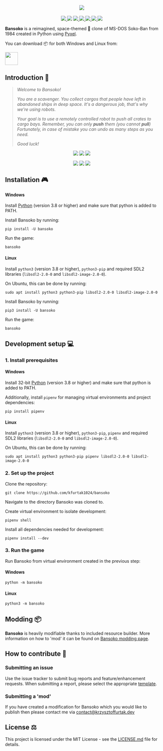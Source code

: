 <h1 align="center">
  <img src="https://github.com/kfurtak1024/bansoko/raw/master/docs/images/logo.png">
</h1>
<p align="center">
  <a href="https://github.com/kfurtak1024/bansoko/releases/latest">
    <img src="https://img.shields.io/github/v/release/kfurtak1024/bansoko">
  </a>
  <a>
    <img src="https://img.shields.io/github/pipenv/locked/python-version/kfurtak1024/bansoko">
  </a>
  <a href="https://pypi.org/project/bansoko/">
    <img src="https://img.shields.io/pypi/v/bansoko">
  </a>
  <a href="https://lgtm.com/projects/g/kfurtak1024/bansoko">
    <img src="https://img.shields.io/lgtm/grade/python/github/kfurtak1024/bansoko">
  </a>
  <a href="https://github.com/kfurtak1024/bansoko/workflows/CodeQL">
    <img src="https://github.com/kfurtak1024/bansoko/workflows/CodeQL/badge.svg">
  </a>
  <a href="https://opensource.org/licenses/MIT">
    <img src="https://img.shields.io/badge/license-MIT-blue.svg">
  </a>
  <a href="https://kfurtak1024.itch.io/bansoko">
    <img src="https://img.shields.io/badge/itch.io-download-black?logo=itchdotio&color=FA5C5C">
  </a>
</p>

**Bansoko** is a reimagined, space-themed 🚀 clone of MS-DOS Soko-Ban from 1984 created in Python using [Pyxel](https://github.com/kitao/pyxel).

You can download :package: for both Windows and Linux from:

<a href="https://kfurtak1024.itch.io/bansoko">
  <img src="https://static.itch.io/images/badge-color.svg" height="42">
</a>

## Introduction 📖

>
> *Welcome to Bansoko!*
> 
> *You are a scavenger. You collect cargos that people have left in abandoned ships in deep space.*
> *It's a dangerous job, that's why we're using robots.*
> 
> *Your goal is to use a remotely controlled robot to push all crates to cargo bays.*
> *Remember, you can only **push** them (you cannot **pull**)*
> *Fortunately, in case of mistake you can undo as many steps as you need.*
> 
> *Good luck!*

<p align="center">
  <img src="https://github.com/kfurtak1024/bansoko/raw/master/docs/images/screen_shot1.png">
  <img src="https://github.com/kfurtak1024/bansoko/raw/master/docs/images/screen_shot2.png">
  <img src="https://github.com/kfurtak1024/bansoko/raw/master/docs/images/screen_shot3.png">
</p>
<p align="center">
  <img src="https://github.com/kfurtak1024/bansoko/raw/master/docs/images/screen_shot4.png">
  <img src="https://github.com/kfurtak1024/bansoko/raw/master/docs/images/screen_shot5.png">
  <img src="https://github.com/kfurtak1024/bansoko/raw/master/docs/images/screen_shot6.png">
</p>

## Installation 🎮

#### Windows
Install [Python](python.org) (version 3.8 or higher) and make sure that python is added to PATH.

Install Bansoko by running:
```shell
pip install -U bansoko
```

Run the game:
```shell
bansoko
```

#### Linux
Install ```python3``` (version 3.8 or higher), ```python3-pip``` and required SDL2 libraries (```libsdl2-2.0-0``` and ```libsdl2-image-2.0-0```).

On Ubuntu, this can be done by running:

```shell
sudo apt install python3 python3-pip libsdl2-2.0-0 libsdl2-image-2.0-0 
```

Install Bansoko by running:
```shell
pip3 install -U bansoko
```
Run the game:
```shell
bansoko
```

## Development setup 💻

### 1. Install prerequisites

#### Windows
Install 32-bit [Python](python.org) (version 3.8 or higher) and make sure that python is added to PATH.

Additionally, install ```pipenv``` for managing virtual environments and project dependencies: 
```shell
pip install pipenv
```

#### Linux
Install ```python3``` (version 3.8 or higher), ```python3-pip```, ```pipenv``` and required SDL2 libraries (```libsdl2-2.0-0``` and ```libsdl2-image-2.0-0```).

On Ubuntu, this can be done by running:

```shell
sudo apt install python3 python3-pip pipenv libsdl2-2.0-0 libsdl2-image-2.0-0 
```

### 2. Set up the project

Clone the repository:
```shell
git clone https://github.com/kfurtak1024/bansoko
```
Navigate to the directory Bansoko was cloned to.

Create virtual environment to isolate development:
```shell
pipenv shell
```

Install all dependencies needed for development:
```shell
pipenv install --dev
```

### 3. Run the game

Run Bansoko from virtual environment created in the previous step:

#### Windows
```shell
python -m bansoko
```

#### Linux
```shell
python3 -m bansoko
```

## Modding 📦
**Bansoko** is heavily modifiable thanks to included resource builder. More information on how to 'mod' it can be found on [Bansoko modding page](https://github.com/kfurtak1024/bansoko/wiki/Bansoko-modding).

## How to contribute 🤝

### Submitting an issue

Use the issue tracker to submit bug reports and feature/enhancement requests.
When submitting a report, please select the appropriate [template](https://github.com/kfurtak1024/bansoko/issues/new/choose).

### Submitting a 'mod'

If you have created a modification for Bansoko which you would like to publish then please contact me via <contact@krzysztoffurtak.dev>

## License ⚖️
This project is licensed under the MIT License - see the [LICENSE.md](https://github.com/kfurtak1024/bansoko/blob/master/LICENSE) file for details.
